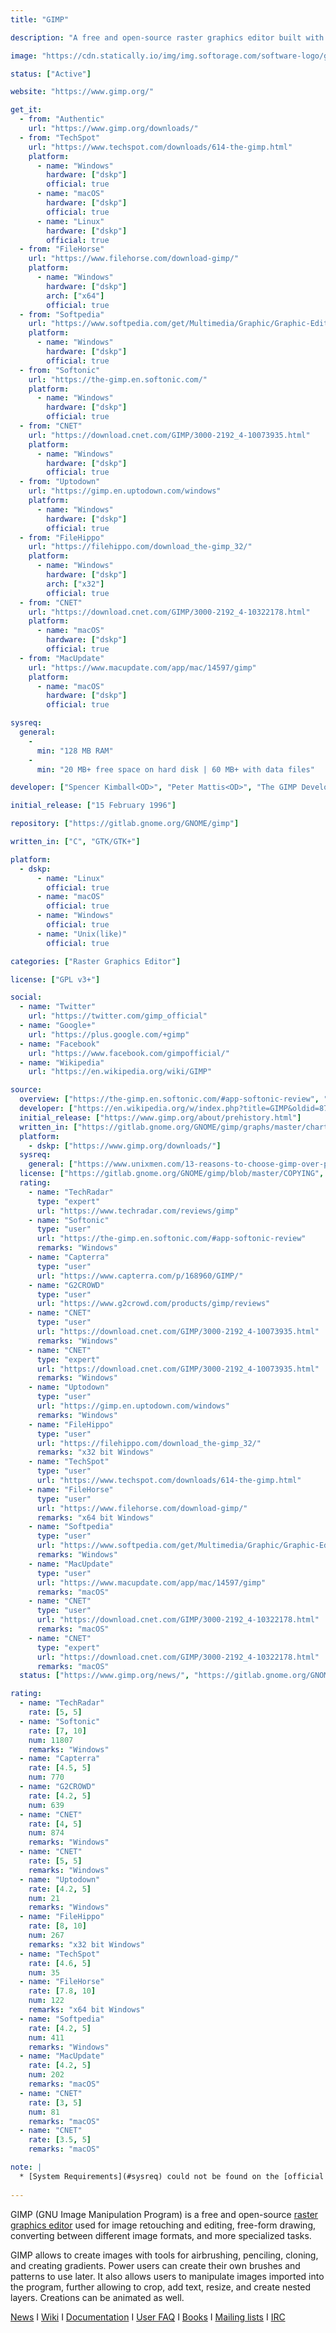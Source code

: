 ```yaml
---
title: "GIMP"

description: "A free and open-source raster graphics editor built with GTK toolkit"

image: "https://cdn.statically.io/img/img.softorage.com/software-logo/gimp.png?h=64"

status: ["Active"]

website: "https://www.gimp.org/"

get_it:
  - from: "Authentic"
    url: "https://www.gimp.org/downloads/"
  - from: "TechSpot"
    url: "https://www.techspot.com/downloads/614-the-gimp.html"
    platform:
      - name: "Windows"
        hardware: ["dskp"]
        official: true
      - name: "macOS"
        hardware: ["dskp"]
        official: true
      - name: "Linux"
        hardware: ["dskp"]
        official: true
  - from: "FileHorse"
    url: "https://www.filehorse.com/download-gimp/"
    platform:
      - name: "Windows"
        hardware: ["dskp"]
        arch: ["x64"]
        official: true
  - from: "Softpedia"
    url: "https://www.softpedia.com/get/Multimedia/Graphic/Graphic-Editors/GIMP.shtml"
    platform:
      - name: "Windows"
        hardware: ["dskp"]
        official: true
  - from: "Softonic"
    url: "https://the-gimp.en.softonic.com/"
    platform:
      - name: "Windows"
        hardware: ["dskp"]
        official: true
  - from: "CNET"
    url: "https://download.cnet.com/GIMP/3000-2192_4-10073935.html"
    platform:
      - name: "Windows"
        hardware: ["dskp"]
        official: true
  - from: "Uptodown"
    url: "https://gimp.en.uptodown.com/windows"
    platform:
      - name: "Windows"
        hardware: ["dskp"]
        official: true
  - from: "FileHippo"
    url: "https://filehippo.com/download_the-gimp_32/"
    platform:
      - name: "Windows"
        hardware: ["dskp"]
        arch: ["x32"]
        official: true
  - from: "CNET"
    url: "https://download.cnet.com/GIMP/3000-2192_4-10322178.html"
    platform:
      - name: "macOS"
        hardware: ["dskp"]
        official: true
  - from: "MacUpdate"
    url: "https://www.macupdate.com/app/mac/14597/gimp"
    platform:
      - name: "macOS"
        hardware: ["dskp"]
        official: true

sysreq:
  general:
    -
      min: "128 MB RAM"
    -
      min: "20 MB+ free space on hard disk | 60 MB+ with data files"

developer: ["Spencer Kimball<OD>", "Peter Mattis<OD>", "The GIMP Development Team"]

initial_release: ["15 February 1996"]

repository: ["https://gitlab.gnome.org/GNOME/gimp"]

written_in: ["C", "GTK/GTK+"]

platform:
  - dskp:
      - name: "Linux"
        official: true
      - name: "macOS"
        official: true
      - name: "Windows"
        official: true
      - name: "Unix(like)"
        official: true

categories: ["Raster Graphics Editor"]

license: ["GPL v3+"]

social:
  - name: "Twitter"
    url: "https://twitter.com/gimp_official"
  - name: "Google+"
    url: "https://plus.google.com/+gimp"
  - name: "Facebook"
    url: "https://www.facebook.com/gimpofficial/"
  - name: "Wikipedia"
    url: "https://en.wikipedia.org/wiki/GIMP"

source:
  overview: ["https://the-gimp.en.softonic.com/#app-softonic-review", "https://en.wikipedia.org/w/index.php?title=GIMP&oldid=878448884"]
  developer: ["https://en.wikipedia.org/w/index.php?title=GIMP&oldid=878448884", "https://www.gimp.org/about/authors.html"]
  initial_release: ["https://www.gimp.org/about/prehistory.html"]
  written_in: ["https://gitlab.gnome.org/GNOME/gimp/graphs/master/charts", "https://gitlab.gnome.org/GNOME/gimp", "https://www.gimp.org/about/ancient_history.html"]
  platform:
    - dskp: ["https://www.gimp.org/downloads/"]
  sysreq:
    general: ["https://www.unixmen.com/13-reasons-to-choose-gimp-over-photoshop/"]
  license: ["https://gitlab.gnome.org/GNOME/gimp/blob/master/COPYING", "https://en.wikipedia.org/wiki/GIMP"]
  rating:
    - name: "TechRadar"
      type: "expert"
      url: "https://www.techradar.com/reviews/gimp"
    - name: "Softonic"
      type: "user"
      url: "https://the-gimp.en.softonic.com/#app-softonic-review"
      remarks: "Windows"
    - name: "Capterra"
      type: "user"
      url: "https://www.capterra.com/p/168960/GIMP/"
    - name: "G2CROWD"
      type: "user"
      url: "https://www.g2crowd.com/products/gimp/reviews"
    - name: "CNET"
      type: "user"
      url: "https://download.cnet.com/GIMP/3000-2192_4-10073935.html"
      remarks: "Windows"
    - name: "CNET"
      type: "expert"
      url: "https://download.cnet.com/GIMP/3000-2192_4-10073935.html"
      remarks: "Windows"
    - name: "Uptodown"
      type: "user"
      url: "https://gimp.en.uptodown.com/windows"
      remarks: "Windows"
    - name: "FileHippo"
      type: "user"
      url: "https://filehippo.com/download_the-gimp_32/"
      remarks: "x32 bit Windows"
    - name: "TechSpot"
      type: "user"
      url: "https://www.techspot.com/downloads/614-the-gimp.html"
    - name: "FileHorse"
      type: "user"
      url: "https://www.filehorse.com/download-gimp/"
      remarks: "x64 bit Windows"
    - name: "Softpedia"
      type: "user"
      url: "https://www.softpedia.com/get/Multimedia/Graphic/Graphic-Editors/GIMP.shtml"
      remarks: "Windows"
    - name: "MacUpdate"
      type: "user"
      url: "https://www.macupdate.com/app/mac/14597/gimp"
      remarks: "macOS"
    - name: "CNET"
      type: "user"
      url: "https://download.cnet.com/GIMP/3000-2192_4-10322178.html"
      remarks: "macOS"
    - name: "CNET"
      type: "expert"
      url: "https://download.cnet.com/GIMP/3000-2192_4-10322178.html"
      remarks: "macOS"
  status: ["https://www.gimp.org/news/", "https://gitlab.gnome.org/GNOME/gimp/graphs/master"]

rating:
  - name: "TechRadar"
    rate: [5, 5]
  - name: "Softonic"
    rate: [7, 10]
    num: 11807
    remarks: "Windows"
  - name: "Capterra"
    rate: [4.5, 5]
    num: 770
  - name: "G2CROWD"
    rate: [4.2, 5]
    num: 639
  - name: "CNET"
    rate: [4, 5]
    num: 874
    remarks: "Windows"
  - name: "CNET"
    rate: [5, 5]
    remarks: "Windows"
  - name: "Uptodown"
    rate: [4.2, 5]
    num: 21
    remarks: "Windows"
  - name: "FileHippo"
    rate: [8, 10]
    num: 267
    remarks: "x32 bit Windows"
  - name: "TechSpot"
    rate: [4.6, 5]
    num: 35
  - name: "FileHorse"
    rate: [7.8, 10]
    num: 122
    remarks: "x64 bit Windows"
  - name: "Softpedia"
    rate: [4.2, 5]
    num: 411
    remarks: "Windows"
  - name: "MacUpdate"
    rate: [4.2, 5]
    num: 202
    remarks: "macOS"
  - name: "CNET"
    rate: [3, 5]
    num: 81
    remarks: "macOS"
  - name: "CNET"
    rate: [3.5, 5]
    remarks: "macOS"

note: |
  * [System Requirements](#sysreq) could not be found on the [official website](https://www.gimp.org/). [System Requirements](#sysreq) stated [here](#sysreq) are from a page of 2011(see source).
  
---
```

  GIMP (GNU Image Manipulation Program) is a free and open-source [raster graphics editor](/categories/raster-graphics-editor) used for image retouching and editing, free-form drawing, converting between different image formats, and more specialized tasks.
  
  GIMP allows to create images with tools for airbrushing, penciling, cloning, and creating gradients. Power users can create their own brushes and patterns to use later. It also allows users to manipulate images imported into the program, further allowing to crop, add text, resize, and create nested layers. Creations can be animated as well.
  
  [News](https://www.gimp.org/news/)  I  [Wiki](https://wiki.gimp.org/)  I  [Documentation](https://www.gimp.org/docs/)  I  [User FAQ](https://www.gimp.org/docs/userfaq.html)  I  [Books](https://www.gimp.org/books/)  I  [Mailing lists](https://www.gimp.org/mail_lists.html)  I  [IRC](https://www.gimp.org/irc.html)
  
